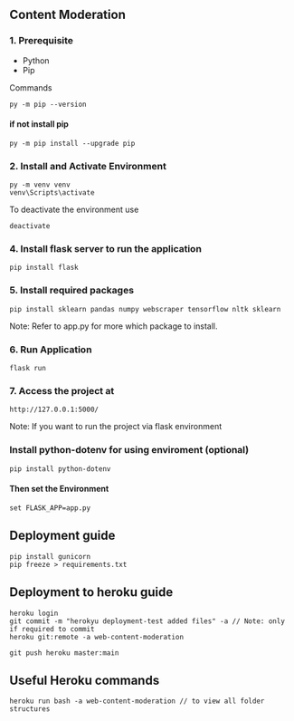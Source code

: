 ## Content Moderation

### 1. Prerequisite
- Python
- Pip

Commands

    py -m pip --version

#### if not install pip
    py -m pip install --upgrade pip

### 2. Install and Activate Environment

    py -m venv venv
    venv\Scripts\activate

To deactivate the environment use
    
    deactivate

### 4. Install flask server to run the application
    pip install flask

### 5. Install required packages
    pip install sklearn pandas numpy webscraper tensorflow nltk sklearn

Note: Refer to app.py for more which package to install.

### 6. Run Application
    flask run

### 7. Access the project at
    http://127.0.0.1:5000/

Note: If you want to run the project via flask environment 

### Install python-dotenv for using enviroment (optional)
    pip install python-dotenv

#### Then set the Environment 
    set FLASK_APP=app.py

## Deployment guide

    pip install gunicorn
    pip freeze > requirements.txt

## Deployment to heroku guide

    heroku login
    git commit -m "herokyu deployment-test added files" -a // Note: only if required to commit
    heroku git:remote -a web-content-moderation
    
    git push heroku master:main

## Useful Heroku commands
    heroku run bash -a web-content-moderation // to view all folder structures